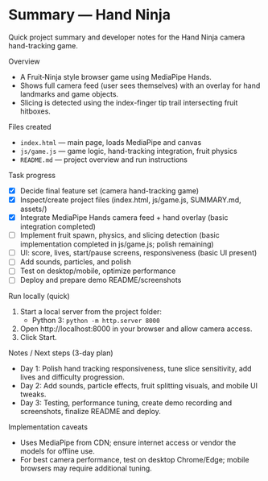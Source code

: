 # Summary — Hand Ninja

Quick project summary and developer notes for the Hand Ninja camera hand-tracking game.

Overview
- A Fruit‑Ninja style browser game using MediaPipe Hands.
- Shows full camera feed (user sees themselves) with an overlay for hand landmarks and game objects.
- Slicing is detected using the index-finger tip trail intersecting fruit hitboxes.

Files created
- `index.html` — main page, loads MediaPipe and canvas
- `js/game.js` — game logic, hand-tracking integration, fruit physics
- `README.md` — project overview and run instructions

Task progress
- [x] Decide final feature set (camera hand-tracking game)
- [x] Inspect/create project files (index.html, js/game.js, SUMMARY.md, assets/)
- [x] Integrate MediaPipe Hands camera feed + hand overlay (basic integration completed)
- [ ] Implement fruit spawn, physics, and slicing detection (basic implementation completed in js/game.js; polish remaining)
- [ ] UI: score, lives, start/pause screens, responsiveness (basic UI present)
- [ ] Add sounds, particles, and polish
- [ ] Test on desktop/mobile, optimize performance
- [ ] Deploy and prepare demo README/screenshots

Run locally (quick)
1. Start a local server from the project folder:
   - Python 3: `python -m http.server 8000`
2. Open http://localhost:8000 in your browser and allow camera access.
3. Click Start.

Notes / Next steps (3-day plan)
- Day 1: Polish hand tracking responsiveness, tune slice sensitivity, add lives and difficulty progression.
- Day 2: Add sounds, particle effects, fruit splitting visuals, and mobile UI tweaks.
- Day 3: Testing, performance tuning, create demo recording and screenshots, finalize README and deploy.

Implementation caveats
- Uses MediaPipe from CDN; ensure internet access or vendor the models for offline use.
- For best camera performance, test on desktop Chrome/Edge; mobile browsers may require additional tuning.
